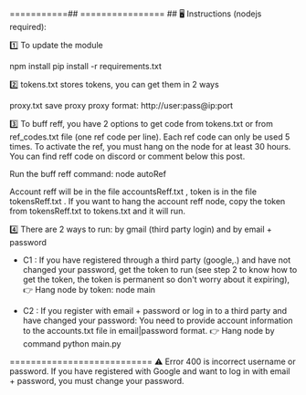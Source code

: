 ===========## ================ ##
🖥 Instructions (nodejs required):

1️⃣ To update the module

 npm install
pip install -r requirements.txt

2️⃣ tokens.txt stores tokens, you can get them in 2 ways 

proxy.txt save proxy proxy format: http://user:pass@ip:port

3️⃣ To buff reff, you have 2 options to get code from tokens.txt or from ref_codes.txt file (one ref code per line). Each ref code can only be used 5 times. To activate the ref, you must hang on the node for at least 30 hours. You can find reff code on discord or comment below this post.

Run the buff reff command: node autoRef

Account reff will be in the file accountsReff.txt , token is in the file tokensReff.txt . If you want to hang the account reff node, copy the token from tokensReff.txt to tokens.txt and it will run.

4️⃣ There are 2 ways to run: by gmail (third party login) and by email + password

- C1 : If you have registered through a third party (google,.) and have not changed your password, get the token to run (see step 2 to know how to get the token, the token is permanent so don't worry about it expiring),
👉 Hang node by token: node main

- C2 : If you register with email + password or log in to a third party and have changed your password: You need to provide account information to the accounts.txt file in email|password format.
👉 Hang node by command python main.py

===========================
⚠️ Error 400 is incorrect username or password. If you have registered with Google and want to log in with email + password, you must change your password.
